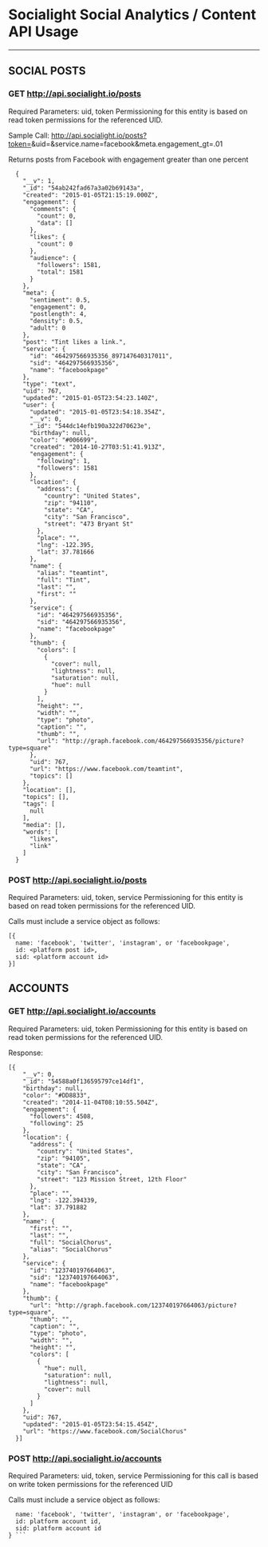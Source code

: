 # Socialight Social Analytics / Content API Usage

----------

## SOCIAL POSTS 

### GET http://api.socialight.io/posts

Required Parameters: uid, token
Permissioning for this entity is based on read token permissions for the referenced UID.

Sample Call: http://api.socialight.io/posts?token=<token>&uid=<uid>&service.name=facebook&meta.engagement_gt=.01

Returns posts from Facebook with engagement greater than one percent

``` 
  {
    "__v": 1,
    "_id": "54ab242fad67a3a02b69143a",
    "created": "2015-01-05T21:15:19.000Z",
    "engagement": {
      "comments": {
        "count": 0,
        "data": []
      },
      "likes": {
        "count": 0
      },
      "audience": {
        "followers": 1581,
        "total": 1581
      }
    },
    "meta": {
      "sentiment": 0.5,
      "engagement": 0,
      "postlength": 4,
      "density": 0.5,
      "adult": 0
    },
    "post": "Tint likes a link.",
    "service": {
      "id": "464297566935356_897147640317011",
      "sid": "464297566935356",
      "name": "facebookpage"
    },
    "type": "text",
    "uid": 767,
    "updated": "2015-01-05T23:54:23.140Z",
    "user": {
      "updated": "2015-01-05T23:54:18.354Z",
      "__v": 0,
      "_id": "544dc14efb190a322d70623e",
      "birthday": null,
      "color": "#006699",
      "created": "2014-10-27T03:51:41.913Z",
      "engagement": {
        "following": 1,
        "followers": 1581
      },
      "location": {
        "address": {
          "country": "United States",
          "zip": "94110",
          "state": "CA",
          "city": "San Francisco",
          "street": "473 Bryant St"
        },
        "place": "",
        "lng": -122.395,
        "lat": 37.781666
      },
      "name": {
        "alias": "teamtint",
        "full": "Tint",
        "last": "",
        "first": ""
      },
      "service": {
        "id": "464297566935356",
        "sid": "464297566935356",
        "name": "facebookpage"
      },
      "thumb": {
        "colors": [
          {
            "cover": null,
            "lightness": null,
            "saturation": null,
            "hue": null
          }
        ],
        "height": "",
        "width": "",
        "type": "photo",
        "caption": "",
        "thumb": "",
        "url": "http://graph.facebook.com/464297566935356/picture?type=square"
      },
      "uid": 767,
      "url": "https://www.facebook.com/teamtint",
      "topics": []
    },
    "location": [],
    "topics": [],
    "tags": [
      null
    ],
    "media": [],
    "words": [
      "likes",
      "link"
    ]
  }
```
### POST http://api.socialight.io/posts

Required Parameters: uid, token, service
Permissioning for this entity is based on read token permissions for the referenced UID.

Calls must include a service object as follows:

```
[{
  name: 'facebook', 'twitter', 'instagram', or 'facebookpage',
  id: <platform post id>,
  sid: <platform account id>
}]
```

## ACCOUNTS

### GET http://api.socialight.io/accounts

Required Parameters: uid, token
Permissioning for this entity is based on read token permissions for the referenced UID.

Response: 

```
[{
    "__v": 0,
    "_id": "54588a0f136595797ce14df1",
    "birthday": null,
    "color": "#DD8833",
    "created": "2014-11-04T08:10:55.504Z",
    "engagement": {
      "followers": 4508,
      "following": 25
    },
    "location": {
      "address": {
        "country": "United States",
        "zip": "94105",
        "state": "CA",
        "city": "San Francisco",
        "street": "123 Mission Street, 12th Floor"
      },
      "place": "",
      "lng": -122.394339,
      "lat": 37.791882
    },
    "name": {
      "first": "",
      "last": "",
      "full": "SocialChorus",
      "alias": "SocialChorus"
    },
    "service": {
      "id": "123740197664063",
      "sid": "123740197664063",
      "name": "facebookpage"
    },
    "thumb": {
      "url": "http://graph.facebook.com/123740197664063/picture?type=square",
      "thumb": "",
      "caption": "",
      "type": "photo",
      "width": "",
      "height": "",
      "colors": [
        {
          "hue": null,
          "saturation": null,
          "lightness": null,
          "cover": null
        }
      ]
    },
    "uid": 767,
    "updated": "2015-01-05T23:54:15.454Z",
    "url": "https://www.facebook.com/SocialChorus"
  }]
```
### POST http://api.socialight.io/accounts

Required Parameters: uid, token, service
Permissioning for this call is based on write token permissions for the referenced UID

Calls must include a service object as follows:

``` {
  name: 'facebook', 'twitter', 'instagram', or 'facebookpage',
  id: platform account id,
  sid: platform account id
} ```

